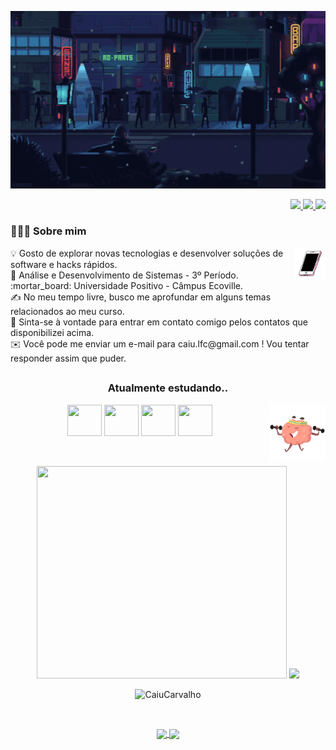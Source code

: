 <!-- fundo gif -->
<p align="center" width=200>
    <img src="https://github.com/CaiuCarvalho/CaiuCarvalho/blob/main/imagens/fundo_pronto.gif" />
</p align="center">

<!-- redes sociais e contatos -->
<div align="right">
        <a href="https://www.instagram.com/qaio_lu" target="_blank">
            <img src="https://img.shields.io/badge/Instagram-E4405F?style=for-the-badge&logo=instagram&logoColor=white" target="_blank">
        </a>
        <a href="https://www.linkedin.com/in/caiolucarvalho" target="_blank">
            <img src="https://img.shields.io/badge/LinkedIn-0077B5?style=for-the-badge&logo=linkedin&logoColor=white">   
        </a>
        <a href="mailto:caiu.lfc@gmail.com" target="_blank">
            <img src="https://img.shields.io/badge/Gmail-D14836?style=for-the-badge&logo=gmail&logoColor=white" target="_blank"> 
        </a>
</div>

###  👨🏻‍💻   Sobre mim

<img src="https://github.com/CaiuCarvalho/CaiuCarvalho/blob/main/imagens/gif_celular" width=50 align="right">
💡  Gosto de explorar novas tecnologias e desenvolver soluções de software e hacks rápidos.<br>
🌱 Análise e Desenvolvimento de Sistemas - 3º Período.<br>
:mortar_board: Universidade Positivo - Câmpus Ecoville.<br>
✍️  No meu tempo livre, busco me aprofundar em alguns temas relacionados ao meu curso.<br>
💬  Sinta-se à vontade para entrar em contato comigo pelos contatos que disponibilizei acima.<br>
✉️  Você pode me enviar um e-mail para caiu.lfc@gmail.com ! Vou tentar responder assim que puder.

##

<!-- linguagens -->
<h3 align="center">Atualmente estudando..</h3>
    <img  align="right" src="https://github.com/CaiuCarvalho/CaiuCarvalho/blob/main/imagens/cerebro_malhante_giff.gif" width="90">
<p align="center">    
    <img src="https://cdn.jsdelivr.net/gh/devicons/devicon/icons/html5/html5-plain-wordmark.svg"/ width=55 height=50>
    <img src="https://cdn.jsdelivr.net/gh/devicons/devicon/icons/css3/css3-plain-wordmark.svg" / width=55 height=50>
    <img src="https://cdn.jsdelivr.net/gh/devicons/devicon/icons/javascript/javascript-plain.svg" / width=55 height=50>
    <img src="https://cdn.jsdelivr.net/gh/devicons/devicon/icons/java/java-plain-wordmark.svg" / width=55 height=50>      
</p><br>

<!-- gifs prgramando -->
<p align="center">
    <img src="https://github.com/CaiuCarvalho/README/blob/main/imagens/me.gif" width=400 height=340>
    <img src="https://github.com/CaiuCarvalho/README/blob/main/imagens/new.gif" height=340>
</p>

<!-- contador de commits, views e repositorios-->
<p align="center">
 <img src="https://komarev.com/ghpvc/?username=CaiuCarvalho" alt="CaiuCarvalho" />
</p>
<br/>

<!-- status -->
<p align="center">
  <a href="https://github.com/anuraghazra/github-readme-stats">
    <img
      align="center"
      src="https://github-readme-stats.vercel.app/api/top-langs/?username=CaiuCarvalho&layout=compact&langs_count=7&theme=dracula"
    />
  </a>
  <a href="https://github.com/anuraghazra/github-readme-stats">
    <img
      align="center"
      height="165"
      src="https://github-readme-stats.vercel.app/api?username=CaiuCarvalho&show_icons=true&theme=dracula&include_all_commits=true&count_private=true"
    />
  </a>
</p>
